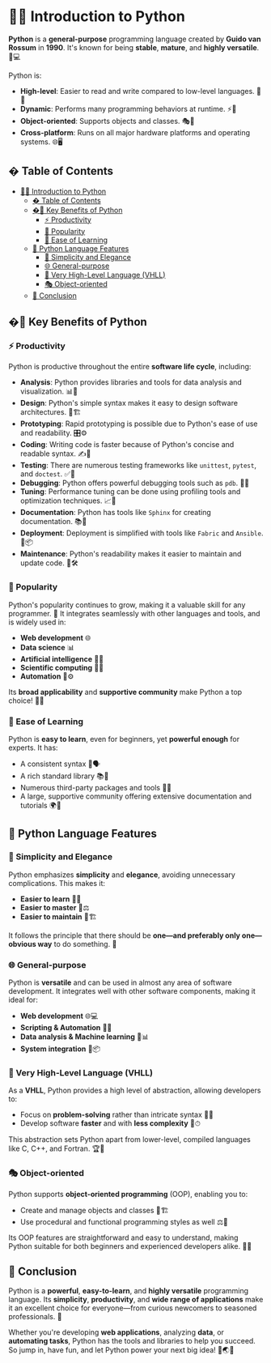 # 🐍✨ Introduction to Python

**Python** is a **general-purpose** programming language created by **Guido van Rossum** in **1990**. It's known for being **stable**, **mature**, and **highly versatile**. 🌱💻

Python is:
- **High-level**: Easier to read and write compared to low-level languages. 📖🧩
- **Dynamic**: Performs many programming behaviors at runtime. ⚡🔄
- **Object-oriented**: Supports objects and classes. 🎭🧱
- **Cross-platform**: Runs on all major hardware platforms and operating systems. 🌐🖥️

## � Table of Contents

- [🐍✨ Introduction to Python](#-introduction-to-python)
  - [� Table of Contents](#-table-of-contents)
  - [�🚀 Key Benefits of Python](#-key-benefits-of-python)
    - [⚡ Productivity](#-productivity)
    - [💖 Popularity](#-popularity)
    - [🎈 Ease of Learning](#-ease-of-learning)
  - [🌈 Python Language Features](#-python-language-features)
    - [🌱 Simplicity and Elegance](#-simplicity-and-elegance)
    - [🌐 General-purpose](#-general-purpose)
    - [🔮 Very High-Level Language (VHLL)](#-very-high-level-language-vhll)
    - [🎭 Object-oriented](#-object-oriented)
  - [🎉 Conclusion](#-conclusion)

## �🚀 Key Benefits of Python

### ⚡ Productivity

Python is productive throughout the entire **software life cycle**, including:

- **Analysis**: Python provides libraries and tools for data analysis and visualization. 📊🔬
- **Design**: Python's simple syntax makes it easy to design software architectures. 🎨🏗
- **Prototyping**: Rapid prototyping is possible due to Python's ease of use and readability. 🎛⚙
- **Coding**: Writing code is faster because of Python's concise and readable syntax. ✍️🚀
- **Testing**: There are numerous testing frameworks like `unittest`, `pytest`, and `doctest`. ✅🔧
- **Debugging**: Python offers powerful debugging tools such as `pdb`. 🧐🔦
- **Tuning**: Performance tuning can be done using profiling tools and optimization techniques. 📈📏
- **Documentation**: Python has tools like `Sphinx` for creating documentation. 📚📝
- **Deployment**: Deployment is simplified with tools like `Fabric` and `Ansible`. 🚢📦
- **Maintenance**: Python's readability makes it easier to maintain and update code. 🔄🛠

### 💖 Popularity

Python's popularity continues to grow, making it a valuable skill for any programmer. 🌟 It integrates seamlessly with other languages and tools, and is widely used in:
- **Web development** 🌐
- **Data science** 📊
- **Artificial intelligence** 🧠🤖
- **Scientific computing** 🔬🔭
- **Automation** 🤖⚙

Its **broad applicability** and **supportive community** make Python a top choice! 💯🎉

### 🎈 Ease of Learning

Python is **easy to learn**, even for beginners, yet **powerful enough** for experts. It has:
- A consistent syntax 🤝🗣
- A rich standard library 📚💎
- Numerous third-party packages and tools 🚀✨
- A large, supportive community offering extensive documentation and tutorials 🌍📖

## 🌈 Python Language Features

### 🌱 Simplicity and Elegance

Python emphasizes **simplicity** and **elegance**, avoiding unnecessary complications. This makes it:
- **Easier to learn** 👶💡
- **Easier to master** 🧠⚖
- **Easier to maintain** 🔧🏗

It follows the principle that there should be **one—and preferably only one—obvious way** to do something. 🌠

### 🌐 General-purpose

Python is **versatile** and can be used in almost any area of software development. It integrates well with other software components, making it ideal for:
- **Web development** 🌐💻
- **Scripting & Automation** 🧰💫
- **Data analysis & Machine learning** 🤖📊
- **System integration** 🔗📦

### 🔮 Very High-Level Language (VHLL)

As a **VHLL**, Python provides a high level of abstraction, allowing developers to:
- Focus on **problem-solving** rather than intricate syntax 🤔💡
- Develop software **faster** and with **less complexity** 🚀⏱
  
This abstraction sets Python apart from lower-level, compiled languages like C, C++, and Fortran. 🏆🔧

### 🎭 Object-oriented

Python supports **object-oriented programming** (OOP), enabling you to:
- Create and manage objects and classes 🧩🏗
- Use procedural and functional programming styles as well ⚖🔀

Its OOP features are straightforward and easy to understand, making Python suitable for both beginners and experienced developers alike. 🎯✅

## 🎉 Conclusion

Python is a **powerful**, **easy-to-learn**, and **highly versatile** programming language. Its **simplicity**, **productivity**, and **wide range of applications** make it an excellent choice for everyone—from curious newcomers to seasoned professionals. 🌟

Whether you're developing **web applications**, analyzing **data**, or **automating tasks**, Python has the tools and libraries to help you succeed. So jump in, have fun, and let Python power your next big idea! 🚀🌏✨
